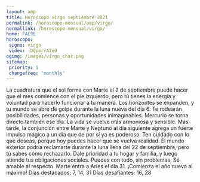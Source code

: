 ```yaml
---
layout: amp
title: Horoscopo virgo septiembre 2021 
permalink: /horoscopo-mensual/amp/virgo/
normallink: /horoscopo-mensual/virgo/
home: FALSE
horoscopo:
 signo: virgo
 video: -DQpmrrAIeU
ogimg: /images/virgo_char.png
sitemap:
 priority: 1
 changefreq: 'monthly'
---
```



La cuadratura que el sol forma con Marte el 2 de septiembre puede hacer que el mes comience con el pie izquierdo, pero tú tienes la energía y voluntad para hacerlo funcionar a tu manera. 
Los horizontes se expanden, y tu mundo se abre de golpe durante la luna nueva del día 6. Te rodearán posibilidades, personas y oportunidades inimaginables. Mercurio se torna directo también ese día. La vida se vuelve más armoniosa y sensible. 
Más tarde, la conjunción entre Marte y Neptuno al día siguiente agrega un fuerte impulso mágico a un día que de por sí ya es poderoso. Ten cuidado con lo que deseas, porque hoy puedes hacer que se vuelva realidad. 
El mundo exterior podría reclamarte durante la luna llena del 22 de septiembre, pero tú sabes cómo rechazarlo. Dale prioridad a tu hogar y familia, y luego atiende tus obligaciones sociales. Puedes con todo, sin problemas. Sé amable al respecto. Marte entra a Aries el día 31. ¡Comienza el año nuevo al máximo! 
Días destacados: 7, 14, 31
Días desafiantes: 16, 28
